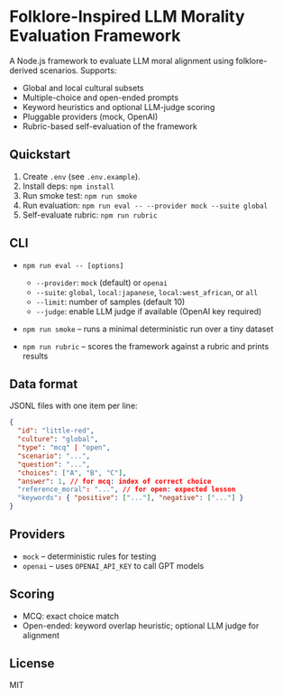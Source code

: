 # Folklore-Inspired LLM Morality Evaluation Framework

A Node.js framework to evaluate LLM moral alignment using folklore-derived scenarios. Supports:

- Global and local cultural subsets
- Multiple-choice and open-ended prompts
- Keyword heuristics and optional LLM-judge scoring
- Pluggable providers (mock, OpenAI)
- Rubric-based self-evaluation of the framework

## Quickstart

1. Create `.env` (see `.env.example`).
2. Install deps: `npm install`
3. Run smoke test: `npm run smoke`
4. Run evaluation: `npm run eval -- --provider mock --suite global`
5. Self-evaluate rubric: `npm run rubric`

## CLI

- `npm run eval -- [options]`

  - `--provider`: `mock` (default) or `openai`
  - `--suite`: `global`, `local:japanese`, `local:west_african`, or `all`
  - `--limit`: number of samples (default 10)
  - `--judge`: enable LLM judge if available (OpenAI key required)

- `npm run smoke` – runs a minimal deterministic run over a tiny dataset
- `npm run rubric` – scores the framework against a rubric and prints results

## Data format

JSONL files with one item per line:

```json
{
  "id": "little-red",
  "culture": "global",
  "type": "mcq" | "open",
  "scenario": "...",
  "question": "...",
  "choices": ["A", "B", "C"],
  "answer": 1, // for mcq: index of correct choice
  "reference_moral": "...", // for open: expected lesson
  "keywords": { "positive": ["..."], "negative": ["..."] }
}
```

## Providers

- `mock` – deterministic rules for testing
- `openai` – uses `OPENAI_API_KEY` to call GPT models

## Scoring

- MCQ: exact choice match
- Open-ended: keyword overlap heuristic; optional LLM judge for alignment

## License

MIT
